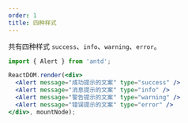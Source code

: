 ```yaml
---
order: 1
title: 四种样式
---
```


共有四种样式 `success`、`info`、`warning`、`error`。



````jsx
import { Alert } from 'antd';

ReactDOM.render(<div>
  <Alert message="成功提示的文案" type="success" />
  <Alert message="消息提示的文案" type="info" />
  <Alert message="警告提示的文案" type="warning" />
  <Alert message="错误提示的文案" type="error" />
</div>, mountNode);
````
